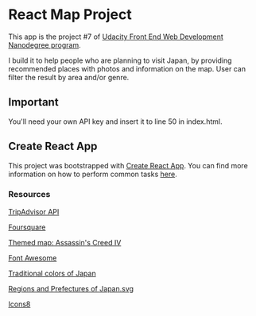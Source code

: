 # React Map Project

This app is the project #7 of [Udacity Front End Web Development Nanodegree program](https://www.udacity.com/course/front-end-web-developer-nanodegree--nd001).

I build it to help people who are planning to visit Japan, by providing recommended places with photos and information on the map. User can filter the result by area and/or genre.
<!--
## TL;DR
 TODO: 後で書き直す　
To get it installed and launched:

* install all project dependencies with 
```
`npm install`
```
* start the development server with 
```
`npm start`
```

* You'll be able to access the app at localhost:3000
-->

## Important
<!-- TODO: ライン番号書き直す -->
You'll need your own API key and insert it to line 50 in index.html.

## Create React App

This project was bootstrapped with [Create React App](https://github.com/facebookincubator/create-react-app). You can find more information on how to perform common tasks [here](https://github.com/facebookincubator/create-react-app/blob/master/packages/react-scripts/template/README.md).

### Resources
[TripAdvisor API](https://developer-tripadvisor.com/content-api/)

[Foursquare](https://foursquare.com/)

[Themed map: Assassin's Creed IV](https://snazzymaps.com/style/72543/assassins-creed-iv)

[Font Awesome](https://fontawesome.com/)

[Traditional colors of Japan](https://irocore.com/)

[Regions and Prefectures of Japan.svg](https://commons.wikimedia.org/wiki/File:Regions_and_Prefectures_of_Japan.svg)

[Icons8](https://icons8.com/)